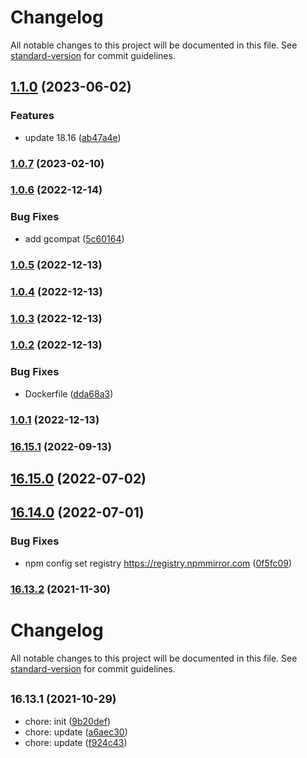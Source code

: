 # Changelog

All notable changes to this project will be documented in this file. See [standard-version](https://github.com/conventional-changelog/standard-version) for commit guidelines.

## [1.1.0](https://github.com/sqlwwx/docker-node/compare/v1.0.7...v1.1.0) (2023-06-02)


### Features

* update 18.16 ([ab47a4e](https://github.com/sqlwwx/docker-node/commit/ab47a4e4581d95d0c02eaadf345958dee0a59044))

### [1.0.7](https://github.com/sqlwwx/docker-node/compare/v1.0.6...v1.0.7) (2023-02-10)

### [1.0.6](https://github.com/sqlwwx/docker-node/compare/v1.0.5...v1.0.6) (2022-12-14)


### Bug Fixes

* add gcompat ([5c60164](https://github.com/sqlwwx/docker-node/commit/5c601641a5d2a2de337a183fd867674a98cd99f8))

### [1.0.5](https://github.com/sqlwwx/docker-node/compare/v1.0.4...v1.0.5) (2022-12-13)

### [1.0.4](https://github.com/sqlwwx/docker-node/compare/v1.0.3...v1.0.4) (2022-12-13)

### [1.0.3](https://github.com/sqlwwx/docker-node/compare/v1.0.2...v1.0.3) (2022-12-13)

### [1.0.2](https://github.com/sqlwwx/docker-node/compare/v1.0.1...v1.0.2) (2022-12-13)


### Bug Fixes

* Dockerfile ([dda68a3](https://github.com/sqlwwx/docker-node/commit/dda68a337f7631afc1ef05cc8d40d5ebde71aff8))

### [1.0.1](https://github.com/sqlwwx/docker-node/compare/v16.15.1...v1.0.1) (2022-12-13)

### [16.15.1](https://github.com/sqlwwx/docker-node/compare/v16.15.0...v16.15.1) (2022-09-13)

## [16.15.0](https://github.com/sqlwwx/docker-node/compare/v16.14.0...v16.15.0) (2022-07-02)

## [16.14.0](https://github.com/sqlwwx/docker-node/compare/v16.13.2...v16.14.0) (2022-07-01)


### Bug Fixes

* npm config set registry https://registry.npmmirror.com ([0f5fc09](https://github.com/sqlwwx/docker-node/commit/0f5fc0994b46b29da3915ce6767d588359961f71))

### [16.13.2](https://github.com/sqlwwx/docker-node/compare/v16.13.1...v16.13.2) (2021-11-30)

# Changelog

All notable changes to this project will be documented in this file. See [standard-version](https://github.com/conventional-changelog/standard-version) for commit guidelines.

## <small>16.13.1 (2021-10-29)</small>

* chore: init ([9b20def](https://github.com/sqlwwx/docker-node/commit/9b20def))
* chore: update ([a6aec30](https://github.com/sqlwwx/docker-node/commit/a6aec30))
* chore: update ([f924c43](https://github.com/sqlwwx/docker-node/commit/f924c43))

